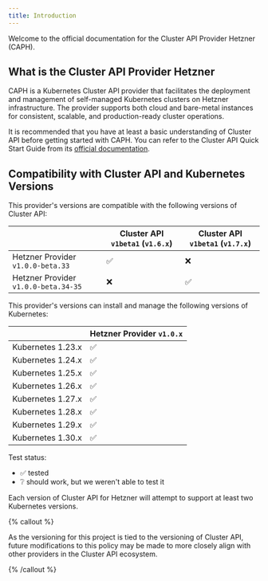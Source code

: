 ```yaml
---
title: Introduction
---
```


Welcome to the official documentation for the Cluster API Provider Hetzner (CAPH).

## What is the Cluster API Provider Hetzner

CAPH is a Kubernetes Cluster API provider that facilitates the deployment and management of self-managed Kubernetes clusters on Hetzner infrastructure. The provider supports both cloud and bare-metal instances for consistent, scalable, and production-ready cluster operations.

It is recommended that you have at least a basic understanding of Cluster API before getting started with CAPH. You can refer to the Cluster API Quick Start Guide from its [official documentation](https://cluster-api.sigs.k8s.io).

## Compatibility with Cluster API and Kubernetes Versions

This provider's versions are compatible with the following versions of Cluster API:

|                                   | Cluster API `v1beta1` (`v1.6.x`) | Cluster API `v1beta1` (`v1.7.x`) |
| --------------------------------- | -------------------------------- | -------------------------------- |
| Hetzner Provider `v1.0.0-beta.33` | ✅                              | ❌                               |
| Hetzner Provider `v1.0.0-beta.34-35` | ❌                              | ✅                               |

This provider's versions can install and manage the following versions of Kubernetes:

|                   | Hetzner Provider `v1.0.x` |
| ----------------- | ------------------------- |
| Kubernetes 1.23.x | ✅                       |
| Kubernetes 1.24.x | ✅                       |
| Kubernetes 1.25.x | ✅                       |
| Kubernetes 1.26.x | ✅                       |
| Kubernetes 1.27.x | ✅                       |
| Kubernetes 1.28.x | ✅                       |
| Kubernetes 1.29.x | ✅                       |
| Kubernetes 1.30.x | ✅                       |

Test status:

- ✅ tested
- ❔ should work, but we weren't able to test it

Each version of Cluster API for Hetzner will attempt to support at least two Kubernetes versions.

{% callout %}

As the versioning for this project is tied to the versioning of Cluster API, future modifications to this policy may be made to more closely align with other providers in the Cluster API ecosystem.

{% /callout %}
